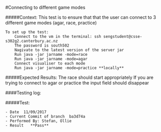 #Connecting to different game modes

#####Context:
    This test is to ensure that that the user can connect to 3 different game modes (agar, race, practice)
    
    To set up the test:
        Connect to the vm in the terminal: ssh sengstudent@csse-s302g2.canterbury.ac.nz
        The password is south502
        Nagivate to the latest version of the server jar
        Run java -jar jarname -mode=race
        Run java -jar jarname -mode=agar
        Connect visualiser to each mode
        Run java -jar jarname -mode=practice **locally**
    
#####Expected Results:
    The race should start appropriately
    If you are trying to connect to agar or practice the input field should disappear

####Testing log:

#####Test:
   
    - Date  11/09/2017
    - Current Commit of branch  ba3d74a
    - Performed By: Stefan, Ollie
    - Result   **Pass**

    

    

    
